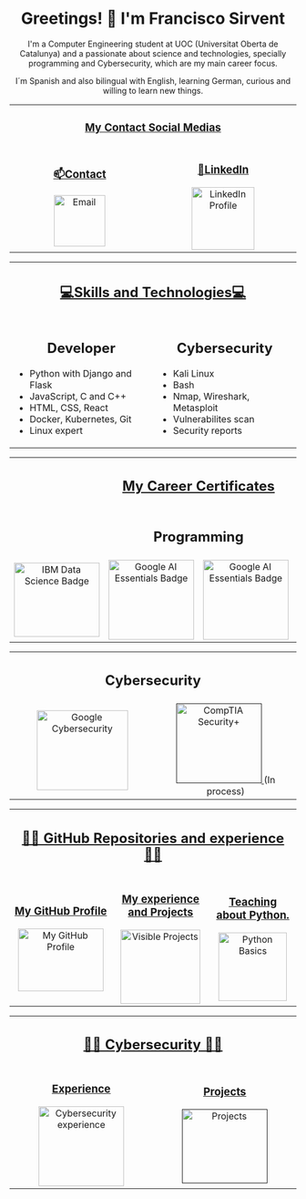 <div align="center">
    <h1>
        Greetings! 👋 I'm Francisco Sirvent
    </h1>
    <p>
        I'm a Computer Engineering student at UOC (Universitat Oberta de Catalunya) and a passionate about science and technologies, specially programming and Cybersecurity, which are my main career focus.
    </p>
    <p>
        I´m Spanish and also bilingual with English, learning German, curious and willing to learn new things.
    </p>
    <!-- Contact Links -->
    <table border="0" align="center" width="800">
        <tr>
            <td colspan="3" align="center">
                <h3>
                    <ins>
                        My Contact Social Medias
                    </ins>
                </h3>
            </td>
        </tr>
        <tr>
            <td align="center" width="400">
                <h3>
                    <ins>
                        📫Contact
                    </ins>
                </h3>
                <a href="mailto:fsirventcandea@gmail.com">
                    <img src="https://th.bing.com/th/id/R.ae1fbd64a793791023ce79747500f709?rik=z%2bHyd97vQbPpFA&pid=ImgRaw&r=0" 
                    alt="Email" 
                    width="90">
                </a>
            </td>
            <td align="center" width="400">
                <h3>
                    <ins>
                        🔗LinkedIn
                    </ins>
                </h3>
                <a href="https://www.linkedin.com/in/francisco-m-sirvent-candea-68749719b">
                    <img src="https://logosmarcas.net/wp-content/uploads/2020/04/Linkedin-Logo.png" 
                    alt="LinkedIn Profile" 
                    width="110">
                </a>
            </td>
        </tr>
    </table>
    <!-- Skills Section -->
    <table border="0"; align="center" width="100%">
        <tr>
            <td colspan="2" align="center">
                <h2>
                    <ins>
                        💻Skills and Technologies💻
                    </ins>
                </h2>
            </td>
        </tr>
        <tr>
            <td align="center" width="50%">
                <h2>
                    <b>
                        Developer
                    </b>
                </h2>
                <ul align="left">
                    <li>Python with Django and Flask</li>
                    <li>JavaScript, C and C++</li>
                    <li>HTML, CSS, React</li>
                    <li>Docker, Kubernetes, Git</li>
                    <li>Linux expert</li>
                </ul>
            </td>
            <td align="center" width="50%">
                <h2>
                    <b>
                        Cybersecurity
                    </b>
                </h2>
                <ul align="left">
                    <li>Kali Linux</li>
                    <li>Bash</li>
                    <li>Nmap, Wireshark, Metasploit</li>
                    <li>Vulnerabilites scan</li>
                    <li>Security reports</li>
                </ul>
            </td>
        </tr>
    </table>
    <!-- My certificates -->
    <table border="0" align="center" width="800">
        <tr>
            <td colspan="4" align="center">
                <h2>
                    <ins>
                        My Career Certificates
                    </ins>
                </h2>
            </td>
        </tr>
        <tr>
            <td colspan="4" align="center">
                <h2>
                    <b>
                        Programming
                    </b>
                </h2>
            </td>
        </tr>
        <tr>
            <td align="center" width="200">
                <a href="https://www.credly.com/badges/65ed31fa-9f14-498f-801e-faf6389ecf5b/public_url">
                    <img src="https://images.credly.com/size/110x110/images/0f740f0e-52f0-4ff3-bcac-e8d2ff735c07/image.png" 
                    alt="IBM Data Science Badge" 
                    width="150" 
                    height="130">
                </a>
            </td>
            <td align="center" width="200">
                <a href="https://www.credly.com/badges/bf5afe1e-6b91-4a6b-9978-870032cc92e1/public_url">
                    <img src="https://images.credly.com/size/110x110/images/4d81763c-b917-4ab9-92be-103af95c0a21/image.png" alt="Google AI Essentials Badge" 
                    width="150" 
                    height="140">
                </a>
            </td>
            <td align="center" width="200">
                <a href="https://www.credly.com/badges/8d31ae5c-6b53-467c-a90e-10c950ac5ece/public_url">
                    <img src="https://images.credly.com/size/340x340/images/ea3eec65-ddad-4242-9c59-1defac0fa2d9/image.png" alt="Google AI Essentials Badge" 
                    width="150" 
                    height="140">
                </a>
            </td>
            <td align="center" width="200">
                <a href="https://www.credly.com/badges/c33ea208-5590-4126-8530-861ef0c7f4bd/public_url">
                    <img src="https://images.credly.com/size/340x340/images/efbdc0d6-b46e-4e3c-8cf8-2314d8a5b971/GCC_badge_python_1000x1000.png" 
                    alt="Automation with Python Professional Badge" 
                    width="150" 
                    height="140">
                </a>
            </td>
        </tr>
        <table border="0" align="center" width="800">
            <tr>
                <td colspan="2" align="center">
                    <h2>
                        <b>
                            Cybersecurity
                        </b>
                    </h2>
                </td>
            </tr>
            <tr>
                <td align="center" width="400">
                    <a href="https://www.credly.com/badges/9e5d35a8-6f9b-4c6a-9df0-9cfa73f49eef">
                        <img src="https://images.credly.com/size/680x680/images/0bf0f2da-a699-4c82-82e2-56dcf1f2e1c7/image.png" 
                        alt="Google Cybersecurity" 
                        width="160" 
                        height="140">
                    </a>
                </td>
                <td align="center" width="400">
                    <a href="">
                        <img src="" 
                        alt="CompTIA Security+" 
                        width="150" 
                        height="140">
                    </a>
                    (In process)
                </td>
            </tr>
        </table>
    </table>
    <!-- GitHub Repositories Section -->
    <table border="0" align="center" width="800">
        <tr>
            <td colspan="3" align="center">
                <h2>
                    <ins>
                        👨‍💻 GitHub Repositories and experience 👨‍💻
                    </ins>
                </h2>
            </td>
        </tr>
        <tr>
            <td align="center" width="271">
                <a href="https://github.com/fransirvent1994">
                    <h3>
                        <ins>
                            My GitHub Profile
                        </ins>
                    </h3>             
                    <img src="https://logos-world.net/wp-content/uploads/2020/11/GitHub-Logo.png" 
                    alt="My GitHub Profile" 
                    width="150" 
                    height="110">
                </a>
            </td>
            <td align="center" width="271">
                <a href="https://fransirvent1994.github.io/Programming/Experience/Experience.html">
                    <h3>
                        <ins>
                            My experience and Projects
                        </ins>
                    </h3>  
                    <img src="https://static.vecteezy.com/system/resources/previews/008/842/382/original/an-old-open-book-with-abstract-text-illustration-in-cartoon-style-on-a-white-background-vector.jpg" 
                    alt="Visible Projects" 
                    width="140" 
                    height="130">
                </a>
            </td>
            <td align="center" width="271">
                <a href="https://github.com/fransirvent1994/Python-Basics">
                    <h3>
                        <ins>
                            Teaching about Python.
                        </ins>
                    </h3>
                    <img src="https://www.kindpng.com/picc/m/159-1595772_transparent-python-logo-hd-png-download.png" 
                    alt="Python Basics" 
                    width="120" 
                    height="120">
                </a>
            </td>
        </tr>
    </table>
    <!-- Cybersecurity info -->
    <table border="0" align="center" width="800">
        <tr>
            <td colspan="2" align="center">
                <h2>
                    <ins>
                        👨‍💻 Cybersecurity 👨‍💻
                    </ins>
                </h2>
            </td>
        </tr>
        <tr>
            <td align="center" width="400">
                <a href="https://fransirvent1994.github.io/Cybersecurity/Experience/Experience.html">
                    <h3>
                        <ins>
                            Experience
                        </ins>
                    </h3>             
                    <img src="https://static.vecteezy.com/system/resources/previews/002/697/479/original/cybersecurity-icon-on-white-vector.jpg" 
                    alt="Cybersecurity experience" 
                    width="150" 
                    height="140">
                </a>
            </td>
            <td align="center" width="400">
                <a href="">
                    <h3>
                        <ins>
                            Projects
                        </ins>
                    </h3>
                    <img src="https://img.freepik.com/vector-premium/icono-seguridad-cibernetica-cifrado-concepto-seguro-protegido-datos-ciberseguridad_136875-4238.jpg" 
                    alt="Projects" 
                    width="150" 
                    height="130">
                </a>
            </td>
        </tr>
    </table>
</div>